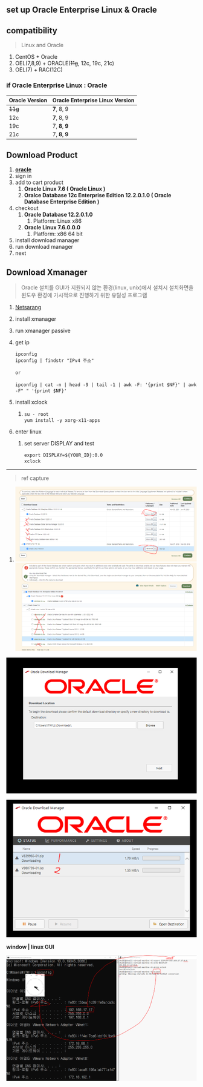 ## set up Oracle Enterprise Linux & Oracle



## compatibility

> Linux and Oracle

1) CentOS + Oracle
2) OEL(7,8,9) + ORACLE(~~11g~~, 12c, 19c, 21c)
3) OEL(7) + RAC(12C)

### if Oracle Enterprise Linux : Oracle

| Oracle Version | Oracle Enterprise Linux Version |
| -------------- | ------------------------------- |
| ~~11g~~        | **7**, 8, 9                     |
| 12c            | **7**, 8, 9                     |
| 19c            | 7, **8**, **9**                 |
| 21c            | 7, **8**, **9**                 |

## Download Product

1. **[oracle](edelivery.oracle.com)**
2. sign in
3. add to cart product
   1. **Oracle Linux 7.6 ( Oracle Linux )**
   2. **Oralce Database 12c Enterprise Edition 12.2.0.1.0 ( Oracle Database Enterprise Edition )**
4. checkout
   1. **Oracle Database 12.2.0.1.0**
      1. Platform: Linux x86
   2. **Oracle Linux 7.6.0.0.0**
      1. Platform: x86 64 bit
5. install download manager
6. run download manager
7. next





## Download Xmanager

> Oracle 설치를 GUI가 지원되지 않는 환경(linux, unix)에서 설치시
> 설치화면을 윈도우 환경에 가시적으로 진행하기 위한 유틸성 프로그램

1. [Netsarang](https://www.netsarang.com/ko/xmanager-download/)

2. install xmanager

3. run xmanager passive

4. get ip
   ```
   ipconfig
   ipconfig | findstr "IPv4 주소"
   
   or
   
   ipconfig | cat -n | head -9 | tail -1 | awk -F: '{print $NF}' | awk -F" " '{print $NF}'
   ```
   
5. install xclock

   1. ```shell
      su - root
      yum install -y xorg-x11-apps
      ```

6. enter linux

   1. set server DISPLAY and test

      ```shell
      export DISPLAY=${YOUR_ID}:0.0
      xclock
      ```

---

> ref capture

1. <img src="./assets/image-20230630143737081.png" alt="image-20230630143737081" style="zoom:200%;" />
   <img src="./assets/image-20230630143837407.png" alt="image-20230630143837407" style="zoom: 200%;" />

![image-20230630143914630](./assets/image-20230630143914630.png)

![image-20230630143946677](./assets/image-20230630143946677.png)

**window | linux GUI**

![image-20230630152315069](./assets/image-20230630152315069.png)